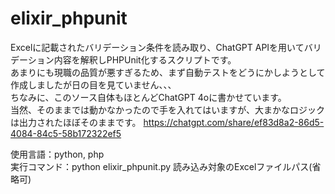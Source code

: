 # elixir_phpunit  
Excelに記載されたバリデーション条件を読み取り、ChatGPT APIを用いてバリデーション内容を解釈しPHPUnit化するスクリプトです。  
あまりにも現職の品質が悪すぎるため、まず自動テストをどうにかしようとして作成しましたが日の目を見ていません、、、  
ちなみに、このソース自体もほとんどChatGPT 4oに書かせています。  
当然、そのままでは動かなかったので手を入れてはいますが、大まかなロジックは出力されたほぼそのままです。 
https://chatgpt.com/share/ef83d8a2-86d5-4084-84c5-58b172322ef5
  
使用言語：python, php  
実行コマンド：python elixir_phpunit.py 読み込み対象のExcelファイルパス(省略可)
